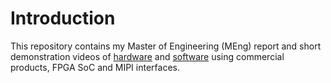 # Introduction 

This repository contains my Master of Engineering (MEng) report and short demonstration videos of [hardware](HW_switching\HW_switching_edited.mp4 "hardware switching") and [software](SW_switching\SW_switching_edited.mp4 "software switching") using commercial products, FPGA SoC and MIPI interfaces. 